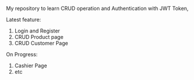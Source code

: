My repository to learn CRUD operation and Authentication with JWT Token,

Latest feature:
1. Login and Register
2. CRUD Product page
3. CRUD Customer Page

On Progress:
1. Cashier Page
2. etc
